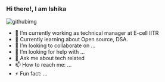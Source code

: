 ###                                                      Hi there!, I am Ishika                                                          
![githubimg](https://user-images.githubusercontent.com/100770197/222948745-70bc2db4-0c6d-4ef1-8f3a-6f06fe61c548.jpg)  
<!-- **I-shika/I-shika** is a ✨ _special_ ✨ repository because its `README.md` (this file) appears on your  -->
             


- 🔭 I’m currently working as technical manager at E-cell IITR
- 🌱 Currently learning about Open source, DSA.
- 👯 I’m looking to collaborate on ...
- 🤔 I’m looking for help with ...
- 💬 Ask me about tech related
- 📫 How to reach me: ...
- ⚡ Fun fact: ...






